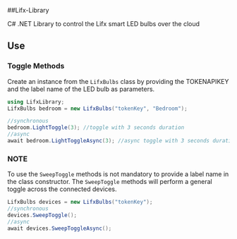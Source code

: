 ##Lifx-Library

C# .NET Library to control the Lifx smart LED bulbs over the cloud


## Use
### Toggle Methods
Create an instance from the `LifxBulbs` class by providing the TOKENAPIKEY and the label name of the LED bulb as parameters.

```csharp
using LifxLibrary;
LifxBulbs bedroom = new LifxBulbs("tokenKey", "Bedroom");

//synchronous
bedroom.LightToggle(3); //toggle with 3 seconds duration
//async
await bedroom.LightToggleAsync(3); //async toggle with 3 seconds duration
```
### NOTE
To use the `SweepToggle` methods is not mandatory to provide a label name in the class constructor.
The `SweepToggle` methods will perform a general toggle across the connected devices.

```csharp
LifxBulbs devices = new LifxBulbs("tokenKey");
//synchronous
devices.SweepToggle();
//async
await devices.SweepToggleAsync();

```
